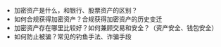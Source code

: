 - 加密资产是什么，和银行、股票资产的区别？
- 如何合规获得加密资产？合规获得加密资产的历史变迁
- 加密资产存在哪里比较好？如何兼顾交易和安全？（资产安全、钱包安全）
- 如何防止被骗？常见的钓鱼手法、诈骗手段
